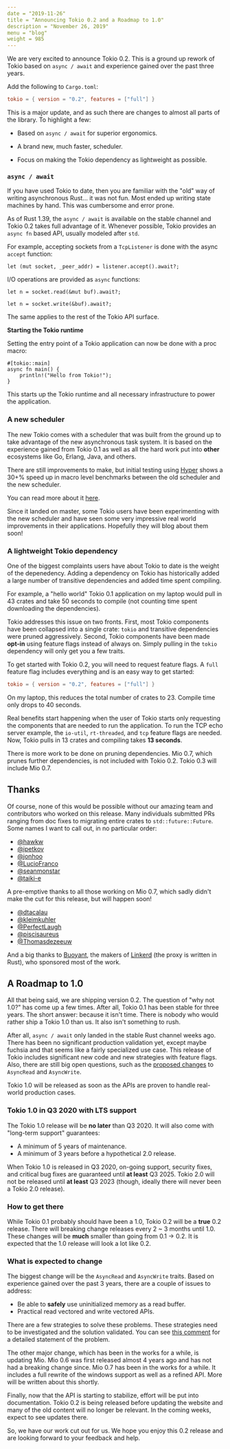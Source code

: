 ```yaml
---
date = "2019-11-26"
title = "Announcing Tokio 0.2 and a Roadmap to 1.0"
description = "November 26, 2019"
menu = "blog"
weight = 985
---
```


We are very excited to announce Tokio 0.2. This is a ground up rework of Tokio
based on `async / await` and experience gained over the past three years.

Add the following to `Cargo.toml`:

```toml
tokio = { version = "0.2", features = ["full"] }
```

[API docs]: https://docs.rs/tokio/0.2

This is a major update, and as such there are changes to almost all parts of the
library. To highlight a few:

* Based on `async / await` for superior ergonomics.

* A brand new, much faster, scheduler.

* Focus on making the Tokio dependency as lightweight as possible.

### `async / await`

If you have used Tokio to date, then you are familiar with the "old" way of
writing asynchronous Rust... it was not fun. Most ended up writing state
machines by hand. This was cumbersome and error prone.

As of Rust 1.39, the `async / await` is available on the stable channel and
Tokio 0.2 takes full advantage of it. Whenever possible, Tokio provides an
`async fn` based API, usually modeled after `std`.

For example, accepting sockets from a `TcpListener` is done with the async
`accept` function:

```rust,ignore
let (mut socket, _peer_addr) = listener.accept().await?;
```

I/O operations are provided as `async` functions:

```rust,ignore
let n = socket.read(&mut buf).await?;

let n = socket.write(&buf).await?;
```

The same applies to the rest of the Tokio API surface.

**Starting the Tokio runtime**

Setting the entry point of a Tokio application can now be done with a proc macro:

```rust,ignore
#[tokio::main]
async fn main() {
    println!("Hello from Tokio!");
}
```

This starts up the Tokio runtime and all necessary infrastructure to power the
application.

### A new scheduler

The new Tokio comes with a scheduler that was built from the ground up to take
advantage of the new asynchronous task system. It is based on the experience
gained from Tokio 0.1 as well as all the hard work put into **other** ecosystems
like Go, Erlang, Java, and others.

There are still improvements to make, but initial testing using [Hyper] shows a
30+% speed up in macro level benchmarks between the old scheduler and the new
scheduler.

You can read more about it [here][sched].

Since it landed on master, some Tokio users have been experimenting with the new
scheduler and have seen some very impressive real world improvements in their
applications. Hopefully they will blog about them soon!

[Hyper]: https://hyper.rs
[sched]: https://tokio.rs/blog/2019-10-scheduler/

### A lightweight Tokio dependency

One of the biggest complaints users have about Tokio to date is the weight of
the depenedency. Adding a dependency on Tokio has historically added a large
number of transitive dependencies and added time spent compiling.

For example, a "hello world" Tokio 0.1 application on my laptop would pull in 43
crates and take 50 seconds to compile (not counting time spent downloading the
dependencies).

Tokio addresses this issue on two fronts. First, most Tokio components have been
collapsed into a single crate: `tokio` and transitive dependencies were pruned
aggressively. Second, Tokio components have been made **opt-in** using feature
flags instead of always on. Simply pulling in the `tokio` dependency will only
get you a few traits.

To get started with Tokio 0.2, you will need to request feature flags. A `full`
feature flag includes everything and is an easy way to get started:

```toml
tokio = { version = "0.2", features = ["full"] }
```

On my laptop, this reduces the total number of crates to 23. Compile time only
drops to 40 seconds.

Real benefits start happening when the user of Tokio starts only requesting the
components that are needed to run the application. To run the TCP echo server
example, the `io-util`, `rt-threaded`, and `tcp` feature flags are needed. Now,
Tokio pulls in 13 crates and compiling takes **13 seconds**.

There is more work to be done on pruning dependencies. Mio 0.7, which prunes
further dependencies, is not included with Tokio 0.2. Tokio 0.3 will include Mio
0.7.

## Thanks

Of course, none of this would be possible without our amazing team and
contributors who worked on this release. Many individuals submitted PRs ranging
from doc fixes to migrating entire crates to `std::future::Future`. Some names I
want to call out, in no particular order:

* [@hawkw](https://github.com/hawkw)
* [@ipetkov](https://github.com/ipetkov)
* [@jonhoo](https://github.com/jonhoo)
* [@LucioFranco](https://github.com/LucioFranco)
* [@seanmonstar](https://github.com/seanmonstar)
* [@taiki-e](https://github.com/taiki-e)

A pre-emptive thanks to all those working on Mio 0.7, which sadly didn't make
the cut for this release, but will happen soon!

* [@dtacalau](https://github.com/dtacalau)
* [@kleimkuhler](https://github.com/kleimkuhler)
* [@PerfectLaugh](https://github.com/PerfectLaugh)
* [@piscisaureus](https://github.com/piscisaureus)
* [@Thomasdezeeuw](https://github.com/Thomasdezeeuw)

And a big thanks to [Buoyant], the makers of [Linkerd] \(the proxy is written in
Rust), who sponsored most of the work.

[Buoyant]: https://buoyant.io/
[Linkerd]: https://github.com/linkerd/linkerd2

## A Roadmap to 1.0

All that being said, we are shipping version 0.2. The question of "why not 1.0?"
has come up a few times. After all, Tokio 0.1 has been stable for three years.
The short answer: because it isn't time. There is nobody who would rather ship a
Tokio 1.0 than us. It also isn't something to rush.

After all, `async / await` only landed in the stable Rust channel weeks ago.
There has been no significant production validation yet, except maybe fuchsia
and that seems like a fairly specialized use case. This release of Tokio
includes significant new code and new strategies with feature flags. Also, there
are still big open questions, such as the [proposed changes][pr-1744] to
`AsyncRead` and `AsyncWrite`.

Tokio 1.0 will be released as soon as the APIs are proven to handle real-world
production cases.

### Tokio 1.0 in Q3 2020 with LTS support

The Tokio 1.0 release will be **no later** than Q3 2020. It will also come with
"long-term support" guarantees:

* A minimum of 5 years of maintenance.
* A minimum of 3 years before a hypothetical 2.0 release.

When Tokio 1.0 is released in Q3 2020, on-going support, security fixes, and
critical bug fixes are guaranteed until **at least** Q3 2025. Tokio 2.0 will not
be released until **at least** Q3 2023 (though, ideally there will never been a
Tokio 2.0 release).

### How to get there

While Tokio 0.1 probably should have been a 1.0, Tokio 0.2 will be a **true**
0.2 release. There will breaking change releases every 2 ~ 3 months until 1.0.
These changes will be **much** smaller than going from 0.1 -> 0.2. It is
expected that the 1.0 release will look a lot like 0.2.

### What is expected to change

The biggest change will be the `AsyncRead` and `AsyncWrite` traits. Based on
experience gained over the past 3 years, there are a couple of issues to
address:

* Be able to **safely** use uninitialized memory as a read buffer.
* Practical read vectored and write vectored APIs.

There are a few strategies to solve these problems. These strategies need to be
investigated and the solution validated. You can see [this comment][pr-1744-comment] for a
detailed statement of the problem.

The other major change, which has been in the works for a while, is updating
Mio. Mio 0.6 was first released almost 4 years ago and has not had a breaking
change since. Mio 0.7 has been in the works for a while. It includes a full
rewrite of the windows support as well as a refined API. More will be written
about this shortly.

Finally, now that the API is starting to stabilize, effort will be put into
documentation. Tokio 0.2 is being released before updating the website and many
of the old content will no longer be relevant. In the coming weeks, expect to
see updates there.

So, we have our work cut out for us. We hope you enjoy this 0.2 release and are
looking forward to your feedback and help.

[pr-1744]: https://github.com/tokio-rs/tokio/pull/1744
[pr-1744-comment]: https://github.com/tokio-rs/tokio/pull/1744#issuecomment-553575438

